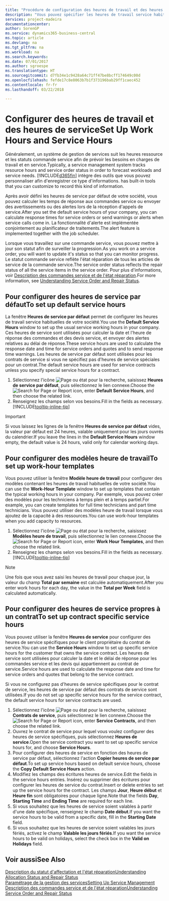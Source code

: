 ```yaml
---
title: "Procédure de configuration des heures de travail et des heures de service | Microsoft Docs"
description: "Vous pouvez spécifier les heures de travail service habituelles de votre société. Ces heures de service sont utilisées pour calculer la date et l'heure de réponse des commandes et des devis service, et envoyer des alertes relatives au délai de réponse."
services: project-madeira
documentationcenter: 
author: SorenGP
ms.service: dynamics365-business-central
ms.topic: article
ms.devlang: na
ms.tgt_pltfrm: na
ms.workload: na
ms.search.keywords: 
ms.date: 07/01/2017
ms.author: sgroespe
ms.translationtype: HT
ms.sourcegitcommit: d7fb34e1c9428a64c71ff47be8bcff174649c00d
ms.openlocfilehash: fefde17c8e8063b7b1f373196bab29ff1caec452
ms.contentlocale: fr-fr
ms.lasthandoff: 03/22/2018

---
```

# <a name="set-up-work-hours-and-service-hours"></a><span data-ttu-id="8eca0-104">Configurer des heures de travail et des heures de service</span><span class="sxs-lookup"><span data-stu-id="8eca0-104">Set Up Work Hours and Service Hours</span></span>
<span data-ttu-id="8eca0-105">Généralement, un système de gestion de services suit les heures ressource et les statuts commande service afin de prévoir les besoins en charges de travail et en service.</span><span class="sxs-lookup"><span data-stu-id="8eca0-105">Typically, a service management system tracks resource hours and service order status in order to forecast workloads and service needs.</span></span> [!INCLUDE[d365fin](includes/d365fin_md.md)]<span data-ttu-id="8eca0-106"> intègre des outils que vous pouvez personnaliser afin d'enregistrer ce type d'informations.</span><span class="sxs-lookup"><span data-stu-id="8eca0-106"> has built-in tools that you can customize to record this kind of information.</span></span>  
  
<span data-ttu-id="8eca0-107">Après avoir défini les heures de service par défaut de votre société, vous pouvez calculer les temps de réponse aux commandes service ou envoyer des avertissements ou des alertes lors de la réception d'appels de service.</span><span class="sxs-lookup"><span data-stu-id="8eca0-107">After you set the default service hours of your company, you can calculate response times for service orders or send warnings or alerts when service calls come in.</span></span> <span data-ttu-id="8eca0-108">La fonctionnalité d'alerte est implémentée conjointement au planificateur de traitements.</span><span class="sxs-lookup"><span data-stu-id="8eca0-108">The alert feature is implemented together with the job scheduler.</span></span>   
  
<span data-ttu-id="8eca0-109">Lorsque vous travaillez sur une commande service, vous pouvez mettre à jour son statut afin de surveiller la progression.</span><span class="sxs-lookup"><span data-stu-id="8eca0-109">As you work on a service order, you will want to update it's status so that you can monitor progress.</span></span> <span data-ttu-id="8eca0-110">Le statut commande service reflète l'état réparation de tous les articles de service de la commande service.</span><span class="sxs-lookup"><span data-stu-id="8eca0-110">The service order status reflects the repair status of all the service items in the service order.</span></span> <span data-ttu-id="8eca0-111">Pour plus d'informations, voir [Description des commandes service et de l'état réparation](service-order-repair-status.md).</span><span class="sxs-lookup"><span data-stu-id="8eca0-111">For more information, see [Understanding Service Order and Repair Status](service-order-repair-status.md).</span></span> 

## <a name="to-set-up-default-service-hours"></a><span data-ttu-id="8eca0-112">Pour configurer des heures de service par défaut</span><span class="sxs-lookup"><span data-stu-id="8eca0-112">To set up default service hours</span></span>  
<span data-ttu-id="8eca0-113">La fenêtre **Heures de service par défaut** permet de configurer les heures de travail service habituelles de votre société.</span><span class="sxs-lookup"><span data-stu-id="8eca0-113">You use the **Default Service Hours** window to set up the usual service working hours in your company.</span></span> <span data-ttu-id="8eca0-114">Ces heures de service sont utilisées pour calculer la date et l'heure de réponse des commandes et des devis service, et envoyer des alertes relatives au délai de réponse.</span><span class="sxs-lookup"><span data-stu-id="8eca0-114">These service hours are used to calculate the response date and time for service orders and quotes and to send response time warnings.</span></span> <span data-ttu-id="8eca0-115">Les heures de service par défaut sont utilisées pour les contrats de service si vous ne spécifiez pas d'heures de service spéciales pour un contrat.</span><span class="sxs-lookup"><span data-stu-id="8eca0-115">The default service hours are used for service contracts unless you specify special service hours for a contract.</span></span>  
  
1. <span data-ttu-id="8eca0-116">Sélectionnez l'icône ![Page ou état pour la recherche](media/ui-search/search_small.png "Page ou état pour la recherche"), saisissez **Heures de service par défaut**, puis sélectionnez le lien connexe.</span><span class="sxs-lookup"><span data-stu-id="8eca0-116">Choose the ![Search for Page or Report](media/ui-search/search_small.png "Search for Page or Report icon") icon, enter **Default Service Hours**, and then choose the related link.</span></span>  
2. <span data-ttu-id="8eca0-117">Renseignez les champs selon vos besoins.</span><span class="sxs-lookup"><span data-stu-id="8eca0-117">Fill in the fields as necessary.</span></span> [!INCLUDE[tooltip-inline-tip](includes/tooltip-inline-tip_md.md)]  
  
> [!IMPORTANT]  
>  <span data-ttu-id="8eca0-118">Si vous laissez les lignes de la fenêtre **Heures de service par défaut** vides, la valeur par défaut est 24 heures, valable uniquement pour les jours ouvrés du calendrier.</span><span class="sxs-lookup"><span data-stu-id="8eca0-118">If you leave the lines in the **Default Service Hours** window empty, the default value is 24 hours, valid only for calendar working days.</span></span>  
  
## <a name="to-set-up-work-hour-templates"></a><span data-ttu-id="8eca0-119">Pour configurer des modèles heure de travail</span><span class="sxs-lookup"><span data-stu-id="8eca0-119">To set up work-hour templates</span></span>
<span data-ttu-id="8eca0-120">Vous pouvez utiliser la fenêtre **Modèle heure de travail** pour configurer des modèles contenant les heures de travail habituelles de votre société.</span><span class="sxs-lookup"><span data-stu-id="8eca0-120">You can use the **Work-Hour Template** window to set up templates that contain the typical working hours in your company.</span></span> <span data-ttu-id="8eca0-121">Par exemple, vous pouvez créer des modèles pour les techniciens à temps plein et à temps partiel.</span><span class="sxs-lookup"><span data-stu-id="8eca0-121">For example, you can create templates for full time technicians and part time technicians.</span></span> <span data-ttu-id="8eca0-122">Vous pouvez utiliser des modèles heure de travail lorsque vous ajoutez de la capacité à des ressources.</span><span class="sxs-lookup"><span data-stu-id="8eca0-122">You can use work-hour templates when you add capacity to resources.</span></span>  
  
1. <span data-ttu-id="8eca0-123">Sélectionnez l'icône ![Page ou état pour la recherche](media/ui-search/search_small.png "Page ou état pour la recherche"), saisissez **Modèles heure de travail**, puis sélectionnez le lien connexe.</span><span class="sxs-lookup"><span data-stu-id="8eca0-123">Choose the ![Search for Page or Report](media/ui-search/search_small.png "Search for Page or Report icon") icon, enter **Work Hour Templates**, and then choose the related link.</span></span>  
2. <span data-ttu-id="8eca0-124">Renseignez les champs selon vos besoins.</span><span class="sxs-lookup"><span data-stu-id="8eca0-124">Fill in the fields as necessary.</span></span> [!INCLUDE[tooltip-inline-tip](includes/tooltip-inline-tip_md.md)]  
  
> [!Note]
> <span data-ttu-id="8eca0-125">Une fois que vous avez saisi les heures de travail pour chaque jour, la valeur du champ **Total par semaine** est calculée automatiquement.</span><span class="sxs-lookup"><span data-stu-id="8eca0-125">After you enter work hours for each day, the value in the **Total per Week** field is calculated automatically.</span></span>  

## <a name="to-set-up-contract-specific-service-hours"></a><span data-ttu-id="8eca0-126">Pour configurer des heures de service propres à un contrat</span><span class="sxs-lookup"><span data-stu-id="8eca0-126">To set up contract specific service hours</span></span>  
<span data-ttu-id="8eca0-127">Vous pouvez utiliser la fenêtre **Heures de service** pour configurer des heures de service spécifiques pour le client propriétaire du contrat de service.</span><span class="sxs-lookup"><span data-stu-id="8eca0-127">You can use the **Service Hours** window to set up specific service hours for the customer that owns the service contract.</span></span> <span data-ttu-id="8eca0-128">Les heures de service sont utilisées pour calculer la date et le délai de réponse pour les commandes service et les devis qui appartiennent au contrat de service.</span><span class="sxs-lookup"><span data-stu-id="8eca0-128">Service hours are used to calculate the response date and time for service orders and quotes that belong to the service contract.</span></span>  
  
<span data-ttu-id="8eca0-129">Si vous ne configurez pas d'heures de service spécifiques pour le contrat de service, les heures de service par défaut des contrats de service sont utilisées.</span><span class="sxs-lookup"><span data-stu-id="8eca0-129">If you do not set up specific service hours for the service contract, the default service hours for service contracts are used.</span></span>  
  
1. <span data-ttu-id="8eca0-130">Sélectionnez l'icône ![Page ou état pour la recherche](media/ui-search/search_small.png "Page ou état pour la recherche"), saisissez **Contrats de service**, puis sélectionnez le lien connexe.</span><span class="sxs-lookup"><span data-stu-id="8eca0-130">Choose the ![Search for Page or Report](media/ui-search/search_small.png "Search for Page or Report icon") icon, enter **Service Contracts**, and then choose the related link.</span></span>  
2. <span data-ttu-id="8eca0-131">Ouvrez le contrat de service pour lequel vous voulez configurer des heures de service spécifiques, puis sélectionnez **Heures de service**.</span><span class="sxs-lookup"><span data-stu-id="8eca0-131">Open the service contract you want to set up specific service hours for, and choose **Service Hours**.</span></span>  
4. <span data-ttu-id="8eca0-132">Pour configurer des heures de service en fonction des heures de service par défaut, sélectionnez l'action **Copier heures de service par défaut**.</span><span class="sxs-lookup"><span data-stu-id="8eca0-132">To set up service hours based on default service hours, choose the **Copy Default Service Hours** action.</span></span>  
5. <span data-ttu-id="8eca0-133">Modifiez les champs des écritures heures de service.</span><span class="sxs-lookup"><span data-stu-id="8eca0-133">Edit the fields in the service hours entries.</span></span> <span data-ttu-id="8eca0-134">Insérez ou supprimer des écritures pour configurer les heures de service du contrat.</span><span class="sxs-lookup"><span data-stu-id="8eca0-134">Insert or delete entries to set up the service hours for the contract.</span></span> <span data-ttu-id="8eca0-135">Les champs **Jour**, **Heure début** et **Heure fin** sont obligatoires pour chaque ligne.</span><span class="sxs-lookup"><span data-stu-id="8eca0-135">Note that the fields **Day**, **Starting Time** and **Ending Time** are required for each line.</span></span>  
6. <span data-ttu-id="8eca0-136">Si vous souhaitez que les heures de service soient valables à partir d'une date spécifique, renseignez le champ **Date début**.</span><span class="sxs-lookup"><span data-stu-id="8eca0-136">If you want the service hours to be valid from a specific date, fill in the **Starting Date** field.</span></span>  
7. <span data-ttu-id="8eca0-137">Si vous souhaitez que les heures de service soient valables les jours fériés, activez le champ **Valable les jours fériés**.</span><span class="sxs-lookup"><span data-stu-id="8eca0-137">If you want the service hours to be valid on holidays, select the check box in the **Valid on Holidays** field.</span></span>  

## <a name="see-also"></a><span data-ttu-id="8eca0-138">Voir aussi</span><span class="sxs-lookup"><span data-stu-id="8eca0-138">See Also</span></span>  
[<span data-ttu-id="8eca0-139">Description du statut d'affectation et l'état réparation</span><span class="sxs-lookup"><span data-stu-id="8eca0-139">Understanding Allocation Status and Repair Status</span></span>](service-allocation-status-and-repair-status.md)  
[<span data-ttu-id="8eca0-140">Paramétrage de la gestion des services</span><span class="sxs-lookup"><span data-stu-id="8eca0-140">Setting Up Service Management</span></span>](service-setup-service.md)  
[<span data-ttu-id="8eca0-141">Description des commandes service et de l'état réparation</span><span class="sxs-lookup"><span data-stu-id="8eca0-141">Understanding Service Order and Repair Status</span></span>](service-order-repair-status.md)  

